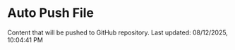 # Auto Push File

Content that will be pushed to GitHub repository.
Last updated: 08/12/2025, 10:04:41 PM